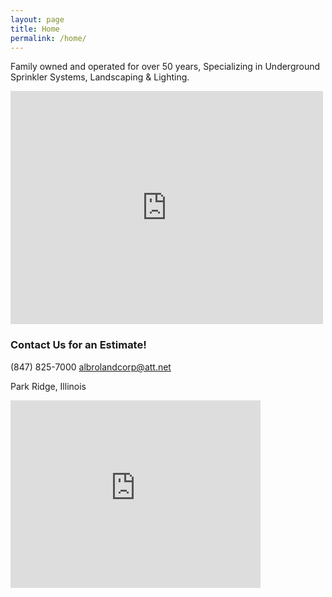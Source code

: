 ```yaml
---
layout: page
title: Home
permalink: /home/
---
```


Family owned and operated for over 50 years, Specializing in Underground Sprinkler Systems, Landscaping & Lighting.

<iframe src="https://www.facebook.com/plugins/post.php?href=https%3A%2F%2Fwww.facebook.com%2Fbill.albro.3%2Fposts%2F122829404775483%3A0&width=500" width="500" height="373" style="border:none;overflow:hidden" scrolling="no" frameborder="0" allowTransparency="true"></iframe>

### Contact Us for an Estimate!

(847) 825-7000
[albrolandcorp@att.net](mailto:albrolandcorp@att.net)

Park Ridge, Illinois

<iframe src="https://www.google.com/maps/embed?pb=!1m18!1m12!1m3!1d2964.529745256016!2d-87.83617668452233!3d42.01036497921187!2m3!1f0!2f0!3f0!3m2!1i1024!2i768!4f13.1!3m3!1m2!1s0x880fc9b7b64fc953%3A0x66960fa48bec792c!2s16+Prairie+Ave%2C+Park+Ridge%2C+IL+60068!5e0!3m2!1sen!2sus!4v1515302756936" width="400" height="300" frameborder="0" style="border:0" allowfullscreen></iframe>
